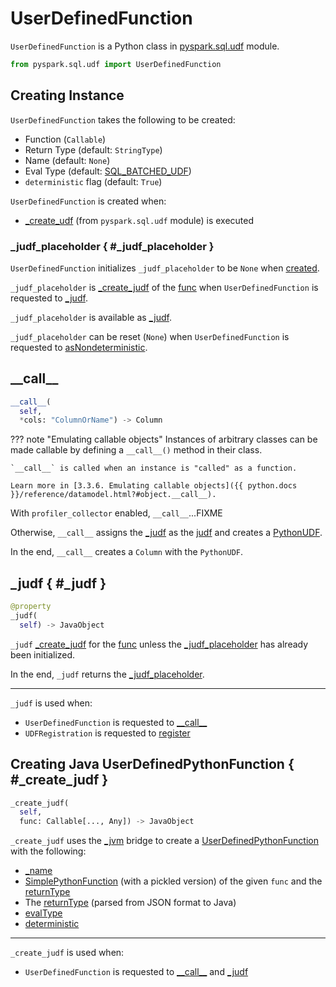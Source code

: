 # UserDefinedFunction

`UserDefinedFunction` is a Python class in [pyspark.sql.udf](udf.md) module.

```py
from pyspark.sql.udf import UserDefinedFunction
```

## Creating Instance

`UserDefinedFunction` takes the following to be created:

* <span id="func"> Function (`Callable`)
* <span id="returnType"><span id="_returnType"> Return Type (default: `StringType`)
* <span id="name"> Name (default: `None`)
* <span id="evalType"> Eval Type (default: [SQL_BATCHED_UDF](../../sql/PythonEvalType.md#SQL_BATCHED_UDF))
* <span id="deterministic"> `deterministic` flag (default: `True`)

`UserDefinedFunction` is created when:

* [_create_udf](udf.md#_create_udf) (from `pyspark.sql.udf` module) is executed

### _judf_placeholder { #_judf_placeholder }

`UserDefinedFunction` initializes `_judf_placeholder` to be `None` when [created](#creating-instance).

`_judf_placeholder` is [_create_judf](#_create_judf) of the [func](#func) when `UserDefinedFunction` is requested to [_judf](#_judf).

`_judf_placeholder` is available as [_judf](#_judf).

`_judf_placeholder` can be reset (`None`) when `UserDefinedFunction` is requested to [asNondeterministic](#asNondeterministic).

## \_\_call__

```py
__call__(
  self,
  *cols: "ColumnOrName") -> Column
```

??? note "Emulating callable objects"
    Instances of arbitrary classes can be made callable by defining a `__call__()` method in their class.

    `__call__` is called when an instance is "called" as a function.

    Learn more in [3.3.6. Emulating callable objects]({{ python.docs }}/reference/datamodel.html?#object.__call__).

With `profiler_collector` enabled, `__call__`...FIXME

Otherwise, `__call__` assigns the [_judf](#_judf) as the [judf](#judf) and creates a [PythonUDF](../../sql/PythonUDF.md).

In the end, `__call__` creates a `Column` with the `PythonUDF`.

## _judf { #_judf }

```py
@property
_judf(
  self) -> JavaObject
```

`_judf` [_create_judf](#_create_judf) for the [func](#func) unless the [_judf_placeholder](#_judf_placeholder) has already been initialized.

In the end, `_judf` returns the [_judf_placeholder](#_judf_placeholder).

---

`_judf` is used when:

* `UserDefinedFunction` is requested to [\_\_call__](#__call__)
* `UDFRegistration` is requested to [register](../../sql/UDFRegistration.md#register)

## Creating Java UserDefinedPythonFunction { #_create_judf }

```py
_create_judf(
  self,
  func: Callable[..., Any]) -> JavaObject
```

`_create_judf` uses the [_jvm](../../SparkContext.md#_jvm) bridge to create a [UserDefinedPythonFunction](../../sql/UserDefinedPythonFunction.md) with the following:

* [_name](#_name)
* [SimplePythonFunction](udf.md#_wrap_function) (with a pickled version) of the given `func` and the [returnType](#returnType)
* The [returnType](#returnType) (parsed from JSON format to Java)
* [evalType](#evalType)
* [deterministic](#deterministic)

---

`_create_judf` is used when:

* `UserDefinedFunction` is requested to [\_\_call__](#__call__) and [_judf](#_judf)
